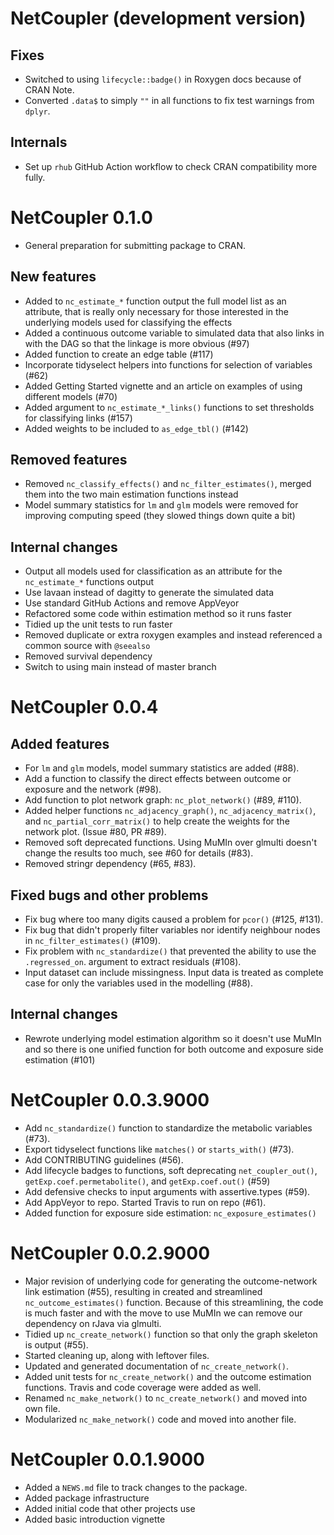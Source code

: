 # NetCoupler (development version)

## Fixes

-   Switched to using `lifecycle::badge()` in Roxygen docs because of
    CRAN Note.
-   Converted `.data$` to simply `""` in all functions to fix test
    warnings from `dplyr`.

## Internals

-   Set up `rhub` GitHub Action workflow to check CRAN compatibility
    more fully.

# NetCoupler 0.1.0

-   General preparation for submitting package to CRAN.

## New features

-   Added to `nc_estimate_*` function output the full model list as an
    attribute, that is really only necessary for those interested in the
    underlying models used for classifying the effects
-   Added a continuous outcome variable to simulated data that also
    links in with the DAG so that the linkage is more obvious (#97)
-   Added function to create an edge table (#117)
-   Incorporate tidyselect helpers into functions for selection of
    variables (#62)
-   Added Getting Started vignette and an article on examples of using
    different models (#70)
-   Added argument to `nc_estimate_*_links()` functions to set
    thresholds for classifying links (#157)
-   Added weights to be included to `as_edge_tbl()` (#142)

## Removed features

-   Removed `nc_classify_effects()` and `nc_filter_estimates()`, merged
    them into the two main estimation functions instead
-   Model summary statistics for `lm` and `glm` models were removed for
    improving computing speed (they slowed things down quite a bit)

## Internal changes

-   Output all models used for classification as an attribute for the
    `nc_estimate_*` functions output
-   Use lavaan instead of dagitty to generate the simulated data
-   Use standard GitHub Actions and remove AppVeyor
-   Refactored some code within estimation method so it runs faster
-   Tidied up the unit tests to run faster
-   Removed duplicate or extra roxygen examples and instead referenced a
    common source with `@seealso`
-   Removed survival dependency
-   Switch to using main instead of master branch

# NetCoupler 0.0.4

## Added features

-   For `lm` and `glm` models, model summary statistics are added (#88).
-   Add a function to classify the direct effects between outcome or
    exposure and the network (#98).
-   Add function to plot network graph: `nc_plot_network()` (#89, #110).
-   Added helper functions `nc_adjacency_graph()`,
    `nc_adjacency_matrix()`, and `nc_partial_corr_matrix()` to help
    create the weights for the network plot. (Issue #80, PR #89).
-   Removed soft deprecated functions. Using MuMIn over glmulti doesn't
    change the results too much, see #60 for details (#83).
-   Removed stringr dependency (#65, #83).

## Fixed bugs and other problems

-   Fix bug where too many digits caused a problem for `pcor()` (#125,
    #131).
-   Fix bug that didn't properly filter variables nor identify neighbour
    nodes in `nc_filter_estimates()` (#109).
-   Fix problem with `nc_standardize()` that prevented the ability to
    use the `.regressed_on`. argument to extract residuals (#108).
-   Input dataset can include missingness. Input data is treated as
    complete case for only the variables used in the modelling (#88).

## Internal changes

-   Rewrote underlying model estimation algorithm so it doesn't use
    MuMIn and so there is one unified function for both outcome and
    exposure side estimation (#101)

# NetCoupler 0.0.3.9000

-   Add `nc_standardize()` function to standardize the metabolic
    variables (#73).
-   Export tidyselect functions like `matches()` or `starts_with()`
    (#73).
-   Add CONTRIBUTING guidelines (#56).
-   Add lifecycle badges to functions, soft deprecating
    `net_coupler_out()`, `getExp.coef.permetabolite()`, and
    `getExp.coef.out()` (#59)
-   Add defensive checks to input arguments with assertive.types (#59).
-   Add AppVeyor to repo. Started Travis to run on repo (#61).
-   Added function for exposure side estimation:
    `nc_exposure_estimates()`

# NetCoupler 0.0.2.9000

-   Major revision of underlying code for generating the outcome-network
    link estimation (#55), resulting in created and streamlined
    `nc_outcome_estimates()` function. Because of this streamlining, the
    code is much faster and with the move to use MuMIn we can remove our
    dependency on rJava via glmulti.
-   Tidied up `nc_create_network()` function so that only the graph
    skeleton is output (#55).
-   Started cleaning up, along with leftover files.
-   Updated and generated documentation of `nc_create_network()`.
-   Added unit tests for `nc_create_network()` and the outcome
    estimation functions. Travis and code coverage were added as well.
-   Renamed `nc_make_network()` to `nc_create_network()` and moved into
    own file.
-   Modularized `nc_make_network()` code and moved into another file.

# NetCoupler 0.0.1.9000

-   Added a `NEWS.md` file to track changes to the package.
-   Added package infrastructure
-   Added initial code that other projects use
-   Added basic introduction vignette
